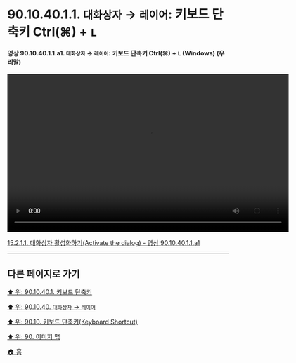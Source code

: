 # 90.10.40.1.1. `대화상자` → `레이어`: 키보드 단축키 Ctrl(⌘) + `L`

<a id="90-10-40-01-01-a1"></a>

#### 영상 90.10.40.1.1.a1. `대화상자` → `레이어`: 키보드 단축키 Ctrl(⌘) + `L` (Windows) (우리말)
<video controls="controls" width="640" height="360" src="https://github.com/wonder13662/gimp/assets/15767104/9d6a4cb2-a6b2-468b-a684-b130a83489a1"></video>

[15.2.1.1. 대화상자 활성화하기(Activate the dialog) - 영상 90.10.40.1.1.a1](./15-02-01-01-activate_the_dialog.md#90-10-40-01-01-a1)

***

## 다른 페이지로 가기

[⬆️ 위: 90.10.40.1. 키보드 단축키](./90-10-40-01-00-keyboard_shortcut.md)

[⬆️ 위: 90.10.40. `대화상자` → `레이어`](./90-10-40-00-dialog-layer.md)

[⬆️ 위: 90.10. 키보드 단축키(Keyboard Shortcut)](./90-10-00-keyboard_shortcut.md)

[⬆️ 위: 90. 이미지 맵](./90-00-image-map.md)

[🏠 홈](./00-home.md)